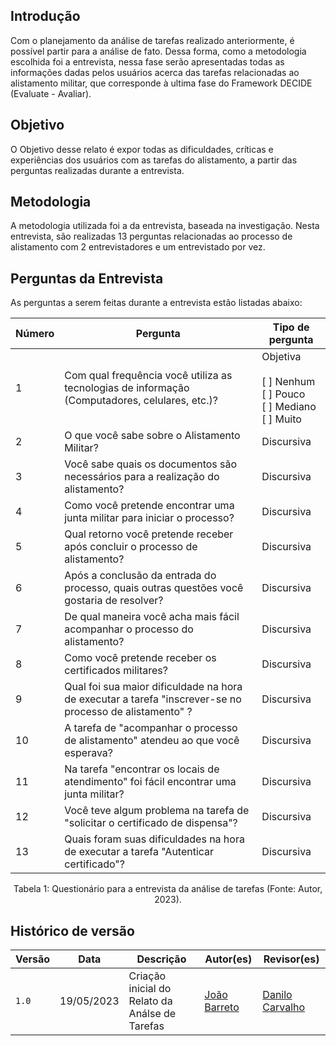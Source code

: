 ## Introdução
Com o planejamento da análise de tarefas realizado anteriormente, é possível partir para a análise de fato. Dessa forma, como a metodologia escolhida foi a entrevista, nessa fase serão apresentadas todas as informações dadas pelos usuários acerca das tarefas relacionadas ao alistamento militar, que corresponde à ultima fase do Framework DECIDE (Evaluate - Avaliar).

## Objetivo

O Objetivo desse relato é expor todas as dificuldades, críticas e experiências dos usuários com as tarefas do alistamento, a partir das perguntas realizadas durante a entrevista. 

## Metodologia

A metodologia utilizada foi a da entrevista, baseada na investigação. Nesta entrevista, são realizadas 13 perguntas relacionadas ao processo de alistamento com 2 entrevistadores e um entrevistado por vez.

## Perguntas da Entrevista

As perguntas a serem feitas durante a entrevista estão listadas abaixo:

| Número | Pergunta | Tipo de pergunta
| ---- | ---- | ---- 
| 1 | Com qual frequência você utiliza as tecnologias de informação (Computadores, celulares, etc.)? |Objetiva<br><br> [ ] Nenhum <br> [ ] Pouco <br> [ ] Mediano <br> [ ] Muito | 
| 2 | O que você sabe sobre o Alistamento Militar? | Discursiva | 
| 3 | Você sabe quais os documentos são necessários para a realização do alistamento? | Discursiva |
| 4 | Como você pretende encontrar uma junta militar para iniciar o processo? | Discursiva |
| 5 | Qual retorno você pretende receber após concluir o processo de alistamento? | Discursiva |
| 6 | Após a conclusão da entrada do processo, quais outras questões você gostaria de resolver? | Discursiva |
| 7 | De qual maneira você acha mais fácil acompanhar o processo do alistamento? | Discursiva | 
| 8 | Como você pretende receber os certificados militares? | Discursiva |
| 9 | Qual foi sua maior dificuldade na hora de executar a tarefa "inscrever-se no processo de alistamento" ? | Discursiva |
| 10 | A tarefa de "acompanhar o processo de alistamento" atendeu ao que você esperava? | Discursiva 
| 11 | Na tarefa "encontrar os locais de atendimento" foi fácil encontrar uma junta militar? | Discursiva 
| 12 | Você teve algum problema na tarefa de "solicitar o certificado de dispensa"? | Discursiva 
| 13 | Quais foram suas dificuldades na hora de executar a tarefa "Autenticar certificado"? | Discursiva 


<div style="text-align: center">
<p> Tabela 1: Questionário para a entrevista da análise de tarefas (Fonte: Autor, 2023).</p>
</div>


## Histórico de versão
| Versão | Data | Descrição | Autor(es) | Revisor(es) |
| --- | --- | --- | --- | --- |
|  `1.0`   | 19/05/2023 | Criação inicial do Relato da Análse de Tarefas | [João Barreto](https://github.com/JoaoBarreto03) | [Danilo Carvalho](https://github.com/Danilo-Carvalho-Antunes) |